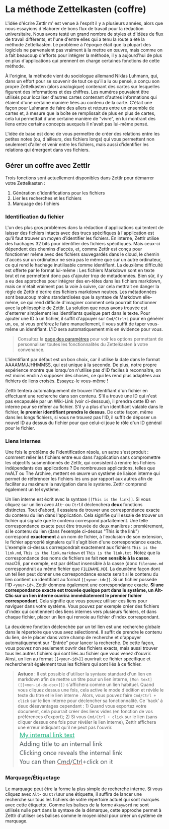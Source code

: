 # La méthode Zettelkasten (coffre) 

L'idée d'écrire Zettlr m' est venue à l'esprit il y a plusieurs années, alors que nous essayions d'élaborer de bons flux de travail pour la rédaction universitaire. Nous avons testé un grand nombre de styles et d'idées de flux de travail différents, et l'une d'entre elles qui a tenu la route a été la méthode Zettelkasten. Le problème à l'époque était que la plupart des logiciels ne parvenaient pas vraiment à la mettre en œuvre, mais comme on a fait beaucoup d'efforts pour intégrer la méthode, il y a aujourd'hui de plus en plus d'applications qui prennent en charge certaines fonctions de cette méthode.

À l'origine, la méthode vient du sociologue allemand Niklas Luhmann, qui, dans un effort pour se souvenir de tout ce qu'il a lu ou pensé, a conçu son propre Zettelkasten (alors analogique) contenant des cartes sur lesquelles figurent des informations et des chiffres. Les numéros pouvaient être utilisés pour localiser d'autres cartes contenant d'autres informations qui étaient d'une certaine manière liées au contenu de la carte. C'était une façon pour Luhmann de faire des allers et retours entre un ensemble de cartes et, à mesure que la boîte se remplissait de plus en plus de cartes, cela lui permettait d'une certaine manière de "vivre", en lui montrant des liens entre certains concepts auxquels il n'avait pas lui-même pensé.

L'idée de base est donc de vous permettre de créer des relations entre les petites notes (ou, d'ailleurs, des fichiers  longs) qui vous permettent non seulement d'aller et venir entre les fichiers, mais aussi d'identifier les relations qui émergent dans vos fichiers.

## Gérer un coffre avec Zettlr

Trois fonctions sont actuellement disponibles dans Zettlr pour démarrer votre Zettelkasten :

1. Génération d'identifications pour les fichiers
2. Lier les recherches et les fichiers
3. Marquage des fichiers

### Identification du fichier

L'un des plus gros problèmes dans la rédaction d'applications qui tentent de laisser des fichiers intacts avec des trucs spécifiques à l'application est qu'il faut trouver un moyen d'identifier les fichiers. En interne, Zettlr utilise des hachages 32 bits pour identifier des fichiers spécifiques. Mais ceux-ci dépendent des chemins d'accès, et, comme Zettlr est conçu pour fonctionner même avec des fichiers sauvegardés dans le cloud, le chemin d'accès sur un ordinateur ne sera pas le même que sur un autre ordinateur, ce qui rend le hachage inutilisable comme identifiant. La deuxième difficulté est offerte par le format lui-même : Les fichiers Markdown sont en texte brut et ne permettent donc pas d'ajouter trop de métadonnées. Bien sûr, il y a eu des approches pour intégrer des en-têtes dans les fichiers markdown, mais ce n'était vraiment pas la voie à suivre, car cela mettrait en danger la règle de Zettlr d'écrire des fichiers markdown neutres. Les métadonnées sont beaucoup moins standardisées que la syntaxe de Markdown elle-même, ce qui rend difficile d'imaginer comment cela pourrait fonctionner avec la philosophie de Zettlr. La solution que nous avons trouvée est d'enterrer simplement les identifiants quelque part dans le texte. Pour ajouter une ID à un fichier, il suffit d'appuyer sur `Cmd/Ctrl+L` pour en générer un, ou, si vous préférez le faire manuellement, il vous suffit de taper vous-même un identifiant. L'ID sera automatiquement mis en évidence pour vous.

> Consultez la [page des paramètres](../reference/settings.md) pour voir les options permettant de personnaliser toutes les fonctionnalités du Zettelkasten à votre convenance.

L'identifiant par défaut est un bon choix, car il utilise la date dans le format AAAAMMJJHHMMSS, qui est unique à la seconde. De plus, notre propre expérience montre que lorsqu'on n'utilise pas d'ID faciles à reconnaître, on est moins enclin à supposer des choses, ce qui les rend plus adaptées aux fichiers de liens croisés. Essayez-le vous-même !

Zettlr tentera automatiquement de trouver l'identifiant d'un fichier en effectuant une recherche dans son contenu. S'il a trouvé une ID qui n'est pas encapsulée par un Wiki-Link (voir ci-dessous), il prendra cette ID en interne pour se référer au fichier. S'il y a plus d'un identifiant valable dans le fichier, **le premier identifiant prendra le dessus**. De cette façon, même dans les longs fichiers, si vous ne trouvez pas l'ID, il suffit de déposer un nouvel ID au dessus du fichier pour que celui-ci joue le rôle d'un ID général pour le fichier.

### Liens internes

Une fois le problème de l'identification résolu, un autre s'est produit : comment relier les fichiers entre eux dans l'application sans compromettre les objectifs susmentionnés de Zettlr, qui consistent à rendre les fichiers indépendants des applications ? De nombreuses applications, telles que nvALT ou The Archive, mettent en œuvre un système de liaison interne qui permet de référencer les fichiers les uns par rapport aux autres afin de faciliter au maximum la navigation dans le système. Zettlr comprend également un tel système.

Un lien interne est écrit avec la syntaxe `[[This is the link]]`. Si vous cliquez sur un lien avec `Alt`- ou `Ctrl`il déclenchera **deux** fonctions distinctes. Tout d'abord, il essaiera de trouver une correspondance exacte du contenu du lien dans l'application. Cela signifie qu'il essaie de trouver un fichier qui signale que le contenu correspond parfaitement. Une telle correspondance exacte peut être trouvée de deux manières : premièrement, si le contenu du lien (dans l'exemple ci-dessus "This is the link") correspond **exactement** à un nom de fichier, à l'exclusion de son extension, le fichier approprié signalera qu'il s'agit bien d'une correspondance exacte. L'exemple ci-dessus correspondrait exactement aux fichiers `This is the link.md`, `This is the link.markdown` et `This is the link.txt`. Notez que la correspondance des noms de fichiers se fait **non sensible à la casse**. macOS, par exemple, est par défaut insensible à la casse (donc `filename.md` correspondrait au même fichier que `FILENAME.MD`). La deuxième façon dont un tel lien peut donner une correspondance exacte serait si le contenu du lien contient un identifiant au format `[[<your-id>]]`. Si un fichier possède l'ID `<your-id>`, Zettlr donnera également une correspondance exacte. **Si une correspondance exacte est trouvée quelque part dans le système, un Alt-Clic sur un lien interne ouvrira immédiatement le premier fichier correspondant**. Cela signifie que vous pouvez utiliser ces liens pour naviguer dans votre système. Vous pouvez par exemple créer des fichiers d'index qui contiennent des liens internes vers plusieurs fichiers, et dans chaque fichier, placer un lien qui renvoie au fichier d'index correspondant.

La deuxième fonction déclenchée par un tel lien est une recherche globale dans le répertoire que vous avez sélectionné. Il suffit de prendre le contenu du lien, de le placer dans votre champ de recherche et d'appuyer automatiquement sur "Entrée" pour lancer la recherche. De cette façon, vous pouvez non seulement ouvrir des fichiers exacts, mais aussi trouver tous les autres fichiers qui sont liés au fichier que vous venez d'ouvrir. Ainsi, un lien au format `[[<your-id>]]` ouvrirait ce fichier spécifique et rechercherait également tous les fichiers qui sont liés à ce fichier.

> **Astuce** : Il est possible d'utiliser la syntaxe standard d'un lien en markdown afin de mettre un titre pour un lien interne, `[Mon text]([[<mon-id-de-doc>]])` s'affichera comme un lien habituel. Quand vous cliquez dessus une fois, cela active le mode d'édition et révèle le texte du titre et le lien interne . Alors, vous pouvez faire `Cmd/Ctrl + click` sur le lien interne pour déclencher sa fonctionnalité. Ce 'hack' à deux désavantages cependant : 1) Quand vous exportez votre document, cela pourrait créer des liens vides (en fonction de vos préférences d'export); 2) Si vous `Cmd/Ctrl + click` sur le lien (sans cliquer dessus one fois pour révéler le lien interne), Zettlr affichera une erreur indiquant qu'il ne peut pas l'ouvrir.
![](../img/internal_linking_tip.gif)

### Marquage/Étiquetage

Le marquage peut être la forme la plus simple de recherche interne. Si vous cliquez avec `Alt`- ou `Ctrl`sur une étiquette, il suffira de lancer une recherche sur tous les fichiers de votre répertoire actuel qui sont marqués avec cette étiquette. Comme les balises de la forme `#keyword` ne sont utilisés nulle part dans la syntaxe de la démarque, cette approche permet à Zettlr d'utiliser ces balises comme le moyen idéal pour créer un système de marquage.
